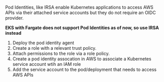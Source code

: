 Pod Identities, like IRSA enable Kubernetes applications to access AWS APIs via their attached service accounts but they do not require an OIDC provider.

**EKS with Fargate does not support Pod Identities as of now, so  use IRSA instead**

1. Deploy the pod identity agent
2. Create a role with a relevant trust policy. 
3. Attach permissions to the role via a role policy. 
4. Create a pod identity assocation in AWS to associate a Kubernetes service account wtih an IAM role
5. Add the service account to the pod/deployment that needs to access AWS APIs